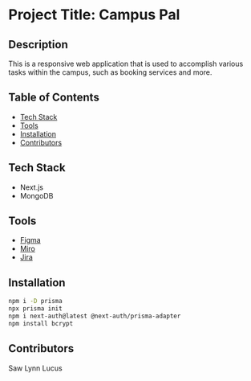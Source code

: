 # Project Title: Campus Pal

## Description
This is a responsive web application that is used to accomplish various tasks within the campus, such as booking services and more.

## Table of Contents
- [Tech Stack](#tech-stack)
- [Tools](#tools)
- [Installation](#installation)
- [Contributors](#contributors)

## Tech Stack
- Next.js
- MongoDB

## Tools
- [Figma](https://www.figma.com/file/wrj61nACIPyrc1zG1NOmAT/Untitled?type=design&node-id=67%3A83&mode=design&t=S5KoGICwDNQzaoIx-1)
- [Miro](https://miro.com/app/board/uXjVMrav53U=/?share_link_id=23623724330)
- [Jira](https://arashiai.atlassian.net/jira/software/projects/TA/boards/1/timeline)

## Installation
```bash
npm i -D prisma
npx prisma init
npm i next-auth@latest @next-auth/prisma-adapter 
npm install bcrypt
```

## Contributors
Saw
Lynn
Lucus
